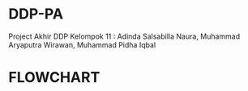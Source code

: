 # DDP-PA
Project Akhir DDP Kelompok 11 : Adinda Salsabilla Naura, Muhammad Aryaputra Wirawan, Muhammad Pidha Iqbal 
# FLOWCHART
